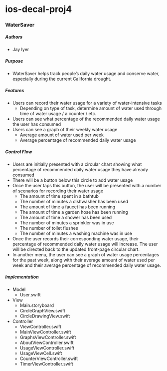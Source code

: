 # ios-decal-proj4
### **WaterSaver**

##### Authors <br />
* Jay Iyer

##### Purpose <br />
* WaterSaver helps track people’s daily water usage and conserve water, especially during the current California drought.

##### Features <br />
* Users can record their water usage for a variety of water-intensive tasks <br />
  * Depending on type of task, determine amount of water used through time of water usage / a counter / etc. <br />
* Users can see what percentage of the recommended daily water usage the user has consumed <br />
* Users can see a graph of their weekly water usage <br />
  * Average amount of water used per week <br />
  * Average percentage of recommended daily water usage <br />

##### Control Flow <br />
* Users are initially presented with a circular chart showing what percentage of recommended daily water usage they have already consumed <br />
* There will be a button below this circle to add water usage <br />
* Once the user taps this button, the user will be presented with a number of scenarios for recording their water usage <br /> 
  * The amount of time spent in a bathtub <br />
  * The number of minutes a dishwasher has been used <br />
  * The amount of time a faucet has been running <br />
  * The amount of time a garden hose has been running <br />
  * The amount of time a shower has been used <br />
  * The number of minutes a sprinkler was in use <br />
  * The number of toilet flushes <br />
  * The number of minutes a washing machine was in use <br />
* Once the user records their corresponding water usage, their percentage of recommended daily water usage will increase. The user will be directed back to the updated front-page circular chart. <br />
* In another menu, the user can see a graph of water usage percentages for the past week, along with their average amount of water used per week and their average percentage of recommended daily water usage. <br />

##### Implementation <br />
* Model <br />
  * User.swift <br />
* View <br />
  * Main.storyboard <br />
  * CircleGraphView.swift <br />
  * CircleDrawingView.swift <br />
* Controller <br />
  * ViewController.swift <br />
  * MainViewController.swift <br />
  * GraphsViewController.swift <br />
  * AboutViewController.swift <br />
  * UsageViewController.swift <br />
  * UsageViewCell.swift <br />
  * CounterViewController.swift <br />
  * TimerViewController.swift <br />
